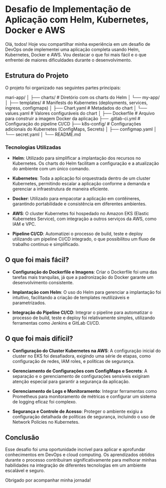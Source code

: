 # Desafio de Implementação de Aplicação com Helm, Kubernetes, Docker e AWS

Olá, todos! Hoje vou compartilhar minha experiência em um desafio de DevOps onde implementei uma aplicação completa usando Helm, Kubernetes, Docker e AWS. Vou destacar o que foi mais fácil e o que enfrentei de maiores dificuldades durante o desenvolvimento.

## Estrutura do Projeto

O projeto foi organizado nas seguintes partes principais:

mari-app/ │ ├── charts/ # Diretório com os charts do Helm │ └── my-app/ │ ├── templates/ # Manifests do Kubernetes (deployments, services, ingress, configmaps) │ ├── Chart.yaml # Metadados do chart │ └── values.yaml # Valores configuráveis do chart │ ├── Dockerfile # Arquivo para construir a imagem Docker da aplicação ├── .gitlab-ci.yml # Configuração do pipeline CI/CD ├── k8s-config/ # Configurações adicionais do Kubernetes (ConfigMaps, Secrets) │ ├── configmap.yaml │ └── secret.yaml │ └── README.md 

### Tecnologias Utilizadas

- **Helm**: Utilizado para simplificar a implantação dos recursos no Kubernetes. Os charts do Helm facilitam a configuração e a atualização do ambiente com um único comando.
  
- **Kubernetes**: Toda a aplicação foi orquestrada dentro de um cluster Kubernetes, permitindo escalar a aplicação conforme a demanda e gerenciar a infraestrutura de maneira eficiente.

- **Docker**: Utilizado para empacotar a aplicação em contêineres, garantindo portabilidade e consistência em diferentes ambientes.

- **AWS**: O cluster Kubernetes foi hospedado no Amazon EKS (Elastic Kubernetes Service), com integração a outros serviços da AWS, como IAM e VPC.

- **Pipeline CI/CD**: Automatizei o processo de build, teste e deploy utilizando um pipeline CI/CD integrado, o que possibilitou um fluxo de trabalho contínuo e simplificado.

## O que foi mais fácil?

- **Configuração do Dockerfile e Imagens**: Criar o Dockerfile foi uma das tarefas mais tranquilas, já que a padronização do Docker garante um desenvolvimento consistente.

- **Implantação com Helm**: O uso do Helm para gerenciar a implantação foi intuitivo, facilitando a criação de templates reutilizáveis e parametrizados.

- **Integração do Pipeline CI/CD**: Integrar o pipeline para automatizar o processo de build, teste e deploy foi relativamente simples, utilizando ferramentas como Jenkins e GitLab CI/CD.

## O que foi mais difícil?

- **Configuração do Cluster Kubernetes na AWS**: A configuração inicial do cluster no EKS foi desafiadora, exigindo uma série de etapas, como configuração de redes, IAM roles, e políticas de segurança.

- **Gerenciamento de Configurações com ConfigMaps e Secrets**: A separação e o gerenciamento de configurações sensíveis exigiram atenção especial para garantir a segurança da aplicação.

- **Gerenciamento de Logs e Monitoramento**: Integrar ferramentas como Prometheus para monitoramento de métricas e configurar um sistema de logging eficaz foi complexo.

- **Segurança e Controle de Acesso**: Proteger o ambiente exigiu a configuração detalhada de políticas de segurança, incluindo o uso de Network Policies no Kubernetes.

## Conclusão

Esse desafio foi uma oportunidade incrível para aplicar e aprofundar conhecimentos em DevOps e cloud computing. Os aprendizados obtidos durante o processo contribuíram significativamente para melhorar minhas habilidades na integração de diferentes tecnologias em um ambiente escalável e seguro. 

Obrigado por acompanhar minha jornada!